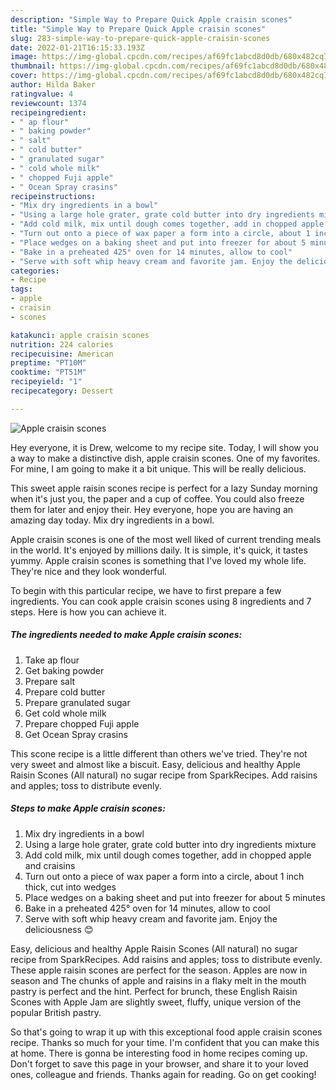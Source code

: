 ```yaml
---
description: "Simple Way to Prepare Quick Apple craisin scones"
title: "Simple Way to Prepare Quick Apple craisin scones"
slug: 283-simple-way-to-prepare-quick-apple-craisin-scones
date: 2022-01-21T16:15:33.193Z
image: https://img-global.cpcdn.com/recipes/af69fc1abcd8d0db/680x482cq70/apple-craisin-scones-recipe-main-photo.jpg
thumbnail: https://img-global.cpcdn.com/recipes/af69fc1abcd8d0db/680x482cq70/apple-craisin-scones-recipe-main-photo.jpg
cover: https://img-global.cpcdn.com/recipes/af69fc1abcd8d0db/680x482cq70/apple-craisin-scones-recipe-main-photo.jpg
author: Hilda Baker
ratingvalue: 4
reviewcount: 1374
recipeingredient:
- " ap flour"
- " baking powder"
- " salt"
- " cold butter"
- " granulated sugar"
- " cold whole milk"
- " chopped Fuji apple"
- " Ocean Spray crasins"
recipeinstructions:
- "Mix dry ingredients in a bowl"
- "Using a large hole grater, grate cold butter into dry ingredients mixture"
- "Add cold milk, mix until dough comes together, add in chopped apple and craisins"
- "Turn out onto a piece of wax paper a form into a circle, about 1 inch thick, cut into wedges"
- "Place wedges on a baking sheet and put into freezer for about 5 minutes"
- "Bake in a preheated 425° oven for 14 minutes, allow to cool"
- "Serve with soft whip heavy cream and favorite jam. Enjoy the deliciousness 😊"
categories:
- Recipe
tags:
- apple
- craisin
- scones

katakunci: apple craisin scones 
nutrition: 224 calories
recipecuisine: American
preptime: "PT10M"
cooktime: "PT51M"
recipeyield: "1"
recipecategory: Dessert

---
```



![Apple craisin scones](https://img-global.cpcdn.com/recipes/af69fc1abcd8d0db/680x482cq70/apple-craisin-scones-recipe-main-photo.jpg)

Hey everyone, it is Drew, welcome to my recipe site. Today, I will show you a way to make a distinctive dish, apple craisin scones. One of my favorites. For mine, I am going to make it a bit unique. This will be really delicious.

This sweet apple raisin scones recipe is perfect for a lazy Sunday morning when it&#39;s just you, the paper and a cup of coffee. You could also freeze them for later and enjoy their. Hey everyone, hope you are having an amazing day today. Mix dry ingredients in a bowl.

Apple craisin scones is one of the most well liked of current trending meals in the world. It's enjoyed by millions daily. It is simple, it's quick, it tastes yummy. Apple craisin scones is something that I've loved my whole life. They're nice and they look wonderful.


To begin with this particular recipe, we have to first prepare a few ingredients. You can cook apple craisin scones using 8 ingredients and 7 steps. Here is how you can achieve it.

<!--inarticleads1-->

##### The ingredients needed to make Apple craisin scones:

1. Take  ap flour
1. Get  baking powder
1. Prepare  salt
1. Prepare  cold butter
1. Prepare  granulated sugar
1. Get  cold whole milk
1. Prepare  chopped Fuji apple
1. Get  Ocean Spray crasins


This scone recipe is a little different than others we&#39;ve tried. They&#39;re not very sweet and almost like a biscuit. Easy, delicious and healthy Apple Raisin Scones (All natural) no sugar recipe from SparkRecipes. Add raisins and apples; toss to distribute evenly. 

<!--inarticleads2-->

##### Steps to make Apple craisin scones:

1. Mix dry ingredients in a bowl
1. Using a large hole grater, grate cold butter into dry ingredients mixture
1. Add cold milk, mix until dough comes together, add in chopped apple and craisins
1. Turn out onto a piece of wax paper a form into a circle, about 1 inch thick, cut into wedges
1. Place wedges on a baking sheet and put into freezer for about 5 minutes
1. Bake in a preheated 425° oven for 14 minutes, allow to cool
1. Serve with soft whip heavy cream and favorite jam. Enjoy the deliciousness 😊


Easy, delicious and healthy Apple Raisin Scones (All natural) no sugar recipe from SparkRecipes. Add raisins and apples; toss to distribute evenly. These apple raisin scones are perfect for the season. Apples are now in season and The chunks of apple and raisins in a flaky melt in the mouth pastry is perfect and the hint. Perfect for brunch, these English Raisin Scones with Apple Jam are slightly sweet, fluffy, unique version of the popular British pastry. 

So that's going to wrap it up with this exceptional food apple craisin scones recipe. Thanks so much for your time. I'm confident that you can make this at home. There is gonna be interesting food in home recipes coming up. Don't forget to save this page in your browser, and share it to your loved ones, colleague and friends. Thanks again for reading. Go on get cooking!

